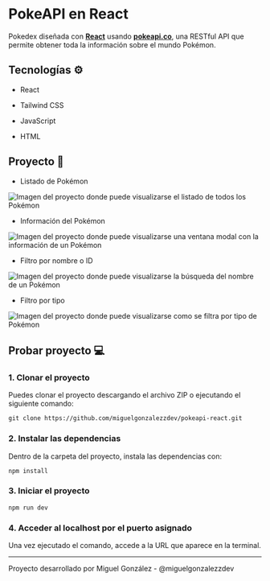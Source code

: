 # PokeAPI en React

Pokedex diseñada con **[React](https://react.dev/)** usando **[pokeapi.co](https://pokeapi.co/)**, una RESTful API que permite obtener toda la información sobre el mundo Pokémon. 

## Tecnologías ⚙

- React

- Tailwind CSS

- JavaScript

- HTML

## Proyecto 🚀

- Listado de Pokémon

![Imagen del proyecto donde puede visualizarse el listado de todos los Pokémon](https://github.com/user-attachments/assets/4e67015c-94f4-4e09-a3d3-9caf4862e0a6)

- Información del Pokémon

![Imagen del proyecto donde puede visualizarse una ventana modal con la información de un Pokémon](https://github.com/user-attachments/assets/b30b27d8-4fc3-405a-8d0c-5ad8fa4f1702)

- Filtro por nombre o ID

![Imagen del proyecto donde puede visualizarse la búsqueda del nombre de un Pokémon](https://github.com/user-attachments/assets/d351f80f-1a88-447e-a279-8cc78612471d)

- Filtro por tipo

![Imagen del proyecto donde puede visualizarse como se filtra por tipo de Pokémon](https://github.com/user-attachments/assets/ab79e642-e5d0-4f74-89fd-efcd6ddf3b09)

## Probar proyecto 💻

### 1. Clonar el proyecto

Puedes clonar el proyecto descargando el archivo ZIP o ejecutando el siguiente comando:

```shell
git clone https://github.com/miguelgonzalezzdev/pokeapi-react.git
```

### 2. Instalar las dependencias

Dentro de la carpeta del proyecto, instala las dependencias con:

```shell
npm install
```

### 3. Iniciar el proyecto

```shell
npm run dev
```

### 4. Acceder al localhost por el puerto asignado

Una vez ejecutado el comando, accede a la URL que aparece en la terminal.

---

Proyecto desarrollado por Miguel González - @miguelgonzalezzdev
